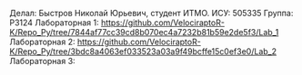 Делал: Быстров Николай Юрьевич, студент ИТМО.
ИСУ: 505335 
Группа: P3124
Лабораторная 1: https://github.com/VelociraptoR-K/Repo_Py/tree/7844af77cc39cd8b070ec4a7232b81b59e2de5f3/Lab_1
Лабораторная 2: https://github.com/VelociraptoR-K/Repo_Py/tree/3bdc8a4063ef033523a03a9f49bcffe15c0ef3e0/Lab_2
Лабораторная 3:

